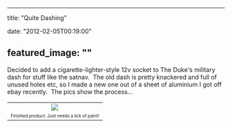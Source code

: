 
---
title: "Quite Dashing"

date: "2012-02-05T00:19:00"

featured_image: ""
---


Decided to add a cigarette-lighter-style 12v socket to The Duke's military dash for stuff like the satnav.  The old dash is pretty knackered and full of unused holes etc, so I made a new one out of a sheet of aluminium I got off ebay recently.  The pics show the process...

<table align="center" cellpadding="0" cellspacing="0" style="margin-left: auto; margin-right: auto; text-align: center;"><tbody><tr><td style="text-align: center;"><a href="http://1.bp.blogspot.com/-bvctm8F2yII/Ty3GdT89t9I/AAAAAAAACXU/tBMG3XuhVmE/s1600/IMG_3247.JPG"><img src="http://1.bp.blogspot.com/-bvctm8F2yII/Ty3GdT89t9I/AAAAAAAACXU/tBMG3XuhVmE/s320/IMG_3247.JPG"/></a></td></tr><tr><td style="text-align: center;"><span style="font-size: x-small;">Finished product.  Just needs a lick of paint!</span></td></tr></tbody></table>
